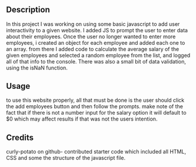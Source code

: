 # <Your-Project-Title>

## Description

In this project I was working on using some basic javascript to add user interactivity to a given website. I added JS to prompt the user to enter data about their employees. Once the user no longer wanted to enter more employees, i created an object for each employee and added each one to an array. from there I added code to calculate the average salary of the given employees and selected a random employee from the list, and logged all of that info to the console. There was also a small bit of data validation, using the isNaN function. 

## Usage

to use this website properly, all that must be done is the user should click the add employees button and then follow the prompts. make note of the fact that if there is not a number input for the salary option it will default to $0 which may affect results if that was not the users intention. 

## Credits

curly-potato on github- contributed starter code which included all HTML, CSS and some the structure of the javascript file.


